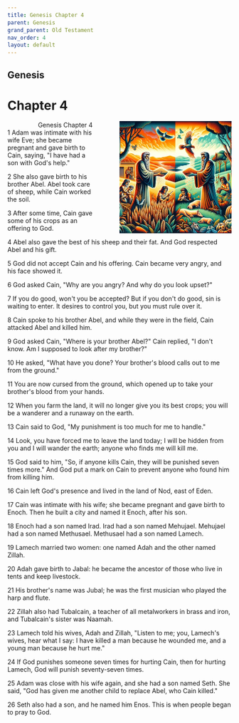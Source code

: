 ```yaml
---
title: Genesis Chapter 4
parent: Genesis
grand_parent: Old Testament
nav_order: 4
layout: default
---
```


## Genesis

# Chapter 4

<div style="clear: both; text-align: right;">
    <img src="/assets/Image/Genesis/500/4.jpg" alt="Genesis Chapter 4" class="chapter-image" style="max-width: 50%; height: auto; float: right; margin: 0 0 10px 10px; padding-left: 10%;">
    <figcaption style="font-size: 14px;">Genesis Chapter 4</figcaption>
</div>
1 Adam was intimate with his wife Eve; she became pregnant and gave birth to Cain, saying, "I have had a son with God's help."

2 She also gave birth to his brother Abel. Abel took care of sheep, while Cain worked the soil.

3 After some time, Cain gave some of his crops as an offering to God.

4 Abel also gave the best of his sheep and their fat. And God respected Abel and his gift.

5 God did not accept Cain and his offering. Cain became very angry, and his face showed it.

6 God asked Cain, "Why are you angry? And why do you look upset?"

7 If you do good, won't you be accepted? But if you don't do good, sin is waiting to enter. It desires to control you, but you must rule over it.

8 Cain spoke to his brother Abel, and while they were in the field, Cain attacked Abel and killed him.

9 God asked Cain, "Where is your brother Abel?" Cain replied, "I don't know. Am I supposed to look after my brother?"

10 He asked, "What have you done? Your brother's blood calls out to me from the ground."

11 You are now cursed from the ground, which opened up to take your brother's blood from your hands.

12 When you farm the land, it will no longer give you its best crops; you will be a wanderer and a runaway on the earth.

13 Cain said to God, "My punishment is too much for me to handle."

14 Look, you have forced me to leave the land today; I will be hidden from you and I will wander the earth; anyone who finds me will kill me.

15 God said to him, "So, if anyone kills Cain, they will be punished seven times more." And God put a mark on Cain to prevent anyone who found him from killing him.

16 Cain left God's presence and lived in the land of Nod, east of Eden.

17 Cain was intimate with his wife; she became pregnant and gave birth to Enoch. Then he built a city and named it Enoch, after his son.

18 Enoch had a son named Irad. Irad had a son named Mehujael. Mehujael had a son named Methusael. Methusael had a son named Lamech.

19 Lamech married two women: one named Adah and the other named Zillah.

20 Adah gave birth to Jabal: he became the ancestor of those who live in tents and keep livestock.

21 His brother's name was Jubal; he was the first musician who played the harp and flute.

22 Zillah also had Tubalcain, a teacher of all metalworkers in brass and iron, and Tubalcain's sister was Naamah.

23 Lamech told his wives, Adah and Zillah, "Listen to me; you, Lamech's wives, hear what I say: I have killed a man because he wounded me, and a young man because he hurt me."

24 If God punishes someone seven times for hurting Cain, then for hurting Lamech, God will punish seventy-seven times.

25 Adam was close with his wife again, and she had a son named Seth. She said, "God has given me another child to replace Abel, who Cain killed."

26 Seth also had a son, and he named him Enos. This is when people began to pray to God.


